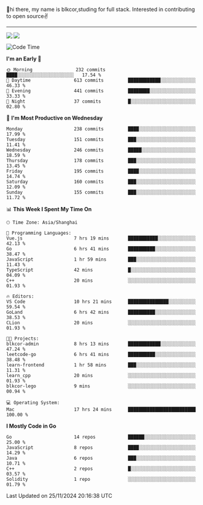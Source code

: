 👋hi there, my name is blkcor,studing for full stack.
Interested in contributing to open source✌️

<hr/>

![](https://github-readme-stats.vercel.app/api?username=blkcor)
<a href="https://github.com/blkcor/github-readme-stats">
    <img align="left" src="https://github-readme-stats.vercel.app/api/top-langs/?username=blkcor&hide=jupyter%20notebook,shaderlab,tex,c%23&langs_count=9" />
</a>


<!--START_SECTION:waka-->
![Code Time](http://img.shields.io/badge/Code%20Time-1%2C455%20hrs%206%20mins-blue)

**I'm an Early 🐤** 

```text
🌞 Morning                232 commits         ████░░░░░░░░░░░░░░░░░░░░░   17.54 % 
🌆 Daytime                613 commits         ████████████░░░░░░░░░░░░░   46.33 % 
🌃 Evening                441 commits         ████████░░░░░░░░░░░░░░░░░   33.33 % 
🌙 Night                  37 commits          █░░░░░░░░░░░░░░░░░░░░░░░░   02.80 % 
```
📅 **I'm Most Productive on Wednesday** 

```text
Monday                   238 commits         ████░░░░░░░░░░░░░░░░░░░░░   17.99 % 
Tuesday                  151 commits         ███░░░░░░░░░░░░░░░░░░░░░░   11.41 % 
Wednesday                246 commits         █████░░░░░░░░░░░░░░░░░░░░   18.59 % 
Thursday                 178 commits         ███░░░░░░░░░░░░░░░░░░░░░░   13.45 % 
Friday                   195 commits         ████░░░░░░░░░░░░░░░░░░░░░   14.74 % 
Saturday                 160 commits         ███░░░░░░░░░░░░░░░░░░░░░░   12.09 % 
Sunday                   155 commits         ███░░░░░░░░░░░░░░░░░░░░░░   11.72 % 
```


📊 **This Week I Spent My Time On** 

```text
🕑︎ Time Zone: Asia/Shanghai

💬 Programming Languages: 
Vue.js                   7 hrs 19 mins       ███████████░░░░░░░░░░░░░░   42.13 % 
Go                       6 hrs 41 mins       ██████████░░░░░░░░░░░░░░░   38.47 % 
JavaScript               1 hr 59 mins        ███░░░░░░░░░░░░░░░░░░░░░░   11.43 % 
TypeScript               42 mins             █░░░░░░░░░░░░░░░░░░░░░░░░   04.09 % 
C++                      20 mins             ░░░░░░░░░░░░░░░░░░░░░░░░░   01.93 % 

🔥 Editors: 
VS Code                  10 hrs 21 mins      ███████████████░░░░░░░░░░   59.54 % 
GoLand                   6 hrs 42 mins       ██████████░░░░░░░░░░░░░░░   38.53 % 
CLion                    20 mins             ░░░░░░░░░░░░░░░░░░░░░░░░░   01.93 % 

🐱‍💻 Projects: 
blkcor-admin             8 hrs 13 mins       ████████████░░░░░░░░░░░░░   47.24 % 
leetcode-go              6 hrs 41 mins       ██████████░░░░░░░░░░░░░░░   38.48 % 
learn-frontend           1 hr 58 mins        ███░░░░░░░░░░░░░░░░░░░░░░   11.31 % 
learn_cpp                20 mins             ░░░░░░░░░░░░░░░░░░░░░░░░░   01.93 % 
blkcor-lego              9 mins              ░░░░░░░░░░░░░░░░░░░░░░░░░   00.94 % 

💻 Operating System: 
Mac                      17 hrs 24 mins      █████████████████████████   100.00 % 
```

**I Mostly Code in Go** 

```text
Go                       14 repos            ██████░░░░░░░░░░░░░░░░░░░   25.00 % 
JavaScript               8 repos             ████░░░░░░░░░░░░░░░░░░░░░   14.29 % 
Java                     6 repos             ███░░░░░░░░░░░░░░░░░░░░░░   10.71 % 
C++                      2 repos             █░░░░░░░░░░░░░░░░░░░░░░░░   03.57 % 
Solidity                 1 repo              ░░░░░░░░░░░░░░░░░░░░░░░░░   01.79 % 
```




 Last Updated on 25/11/2024 20:16:38 UTC
<!--END_SECTION:waka-->



